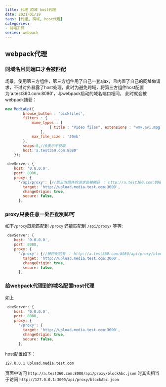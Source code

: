 ```yaml
---
title: 代理 跨域 host代理
date: 2021/01/19
tags: [代理, 跨域, host代理]
categories: 
- 前端工具
series: webpack
---
```


## webpack代理
### 同域名且同端口才会被匹配
场景，使用第三方组件，第三方组件用了自己一套ajax，且内置了自己的网址做请求，不过对外暴露了host处理，此时为避免跨域，将第三方组件host配置为'a.test360.com:8080'，与webpack启动的域名端口相同。
此时就会被webpack捕获：
```js
new MediaUp({
        browse_button : 'pickfiles',
        filters : {
            mime_types : [
                    { title : "Video files", extensions : "wmv,avi,mpg,mpeg,3gp,mov,mp4,flv,f4v,m4v,m2t,mts,rmvb,vob,mkv"}
                ],
            max_file_size : '30mb'
        },
        snaps:8,//0表示不获取
        host:'a.test360.com:8080'
    });
```
```js
 devServer: {
    host: '0.0.0.0',
    port: 8080,
    proxy: {
      '/api/proxy': {//第三方组件的请求会被捕获 ： http://a.test360.com:8080/api/proxy/blockAbc.json
        target: 'http://upload.media.test.com:3000',
        changeOrigin: true,
        secure: false,
      }, 
```

### proxy只要任意一处匹配到即可
如下`/proxy`既能匹配到 `/proxy` 还能匹配到 `/api/proxy/` 等等:
```js
 devServer: {
    host: '0.0.0.0',
    port: 8080,
    proxy: {
      '/proxy': {//被匹配的有 ： http://a.test360.com:8080/api/proxy/blockAbc.json  与 http://a.test360.com:8080/proxy/blockAbc.json
        target: 'http://upload.media.test.com:3000',
        changeOrigin: true,
        secure: false,
      }, 
```
### 给webpack代理到的域名配置host代理
如上
```js
 devServer: {
    host: '0.0.0.0',
    port: 8080,
    proxy: {
      '/proxy': {
        target: 'http://upload.media.test.com:3000',
        changeOrigin: true,
        secure: false,
      }, 
```
host配置如下：
```
127.0.0.1 upload.media.test.com
```
 页面中访问 `http://a.test360.com:8080/api/proxy/blockAbc.json` 时其实相当于访问 `http://127.0.0.1:3000/api/proxy/blockAbc.json`












